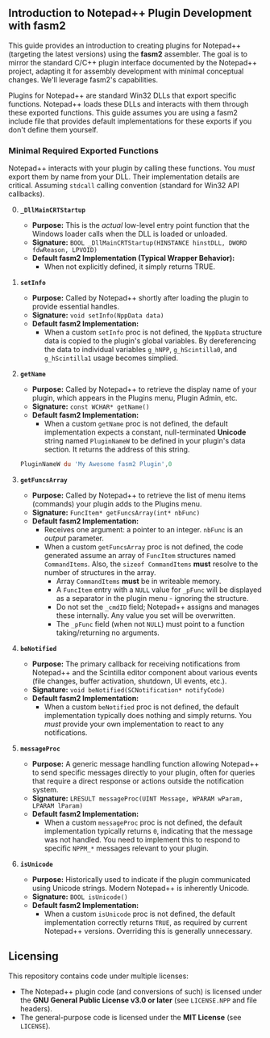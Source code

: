 
## Introduction to Notepad++ Plugin Development with fasm2

This guide provides an introduction to creating plugins for Notepad++ (targeting the latest versions) using the **fasm2** assembler. The goal is to mirror the standard C/C++ plugin interface documented by the Notepad++ project, adapting it for assembly development with minimal conceptual changes. We'll leverage fasm2's capabilities.

Plugins for Notepad++ are standard Win32 DLLs that export specific functions. Notepad++ loads these DLLs and interacts with them through these exported functions. This guide assumes you are using a fasm2 include file that provides default implementations for these exports if you don't define them yourself.


### Minimal Required Exported Functions

Notepad++ interacts with your plugin by calling these functions. You *must* export them by name from your DLL. Their implementation details are critical. Assuming `stdcall` calling convention (standard for Win32 API callbacks).

0.  **`_DllMainCRTStartup`**
    * **Purpose:** This is the *actual* low-level entry point function that the Windows loader calls when the DLL is loaded or unloaded.
    * **Signature:** `BOOL _DllMainCRTStartup(HINSTANCE hinstDLL, DWORD fdwReason, LPVOID)`
    * **Default fasm2 Implementation (Typical Wrapper Behavior):**
        * When not explicitly defined, it simply returns TRUE.

1.  **`setInfo`**
    * **Purpose:** Called by Notepad++ shortly after loading the plugin to provide essential handles.
    * **Signature:** `void setInfo(NppData data)`
    * **Default fasm2 Implementation:**
        * When a custom `setInfo` proc is not defined, the `NppData` structure data is copied to the plugin's global variables. By dereferencing the data to individual variables `g_hNPP`, `g_hScintilla0`, and `g_hScintilla1` usage becomes simplied.

2.  **`getName`**
    * **Purpose:** Called by Notepad++ to retrieve the display name of your plugin, which appears in the Plugins menu, Plugin Admin, etc.
    * **Signature:** `const WCHAR* getName()`
    * **Default fasm2 Implementation:**
        * When a custom `getName` proc is not defined, the default implementation expects a constant, null-terminated **Unicode** string named `PluginNameW` to be defined in your plugin's data section. It returns the address of this string.
    ```asm
    PluginNameW du 'My Awesome fasm2 Plugin',0
    ```

3.  **`getFuncsArray`**
    * **Purpose:** Called by Notepad++ to retrieve the list of menu items (commands) your plugin adds to the Plugins menu.
    * **Signature:** `FuncItem* getFuncsArray(int* nbFunc)`
    * **Default fasm2 Implementation:**
        * Receives one argument: a pointer to an integer. `nbFunc` is an *output* parameter.
        * When a custom `getFuncsArray` proc is not defined, the code generated assume an array of `FuncItem` structures named `CommandItems`. Also, the `sizeof CommandItems` **must** resolve to the number of structures in the array.
            * Array `CommandItems` **must** be in writeable memory.
            * A `FuncItem` entry with a `NULL` value for `_pFunc` will be displayed as a separator in the plugin menu - ignoring the structure.
            * Do not set the `_cmdID` field; Notepad++ assigns and manages these internally. Any value you set will be overwritten.
            * The `_pFunc` field (when not `NULL`) must point to a function taking/returning no arguments.

4.  **`beNotified`**
    * **Purpose:** The primary callback for receiving notifications from Notepad++ and the Scintilla editor component about various events (file changes, buffer activation, shutdown, UI events, etc.).
    * **Signature:** `void beNotified(SCNotification* notifyCode)`
    * **Default fasm2 Implementation:**
        * When a custom `beNotified` proc is not defined, the default implementation typically does nothing and simply returns. You *must* provide your own implementation to react to any notifications.

5.  **`messageProc`**
    * **Purpose:** A generic message handling function allowing Notepad++ to send specific messages directly to your plugin, often for queries that require a direct response or actions outside the notification system.
    * **Signature:** `LRESULT messageProc(UINT Message, WPARAM wParam, LPARAM lParam)`
    * **Default fasm2 Implementation:**
        * When a custom `messageProc` proc is not defined, the default implementation typically returns `0`, indicating that the message was not handled. You need to implement this to respond to specific `NPPM_*` messages relevant to your plugin.

6.  **`isUnicode`**
    * **Purpose:** Historically used to indicate if the plugin communicated using Unicode strings. Modern Notepad++ is inherently Unicode.
    * **Signature:** `BOOL isUnicode()`
    * **Default fasm2 Implementation:**
        * When a custom `isUnicode` proc is not defined, the default implementation correctly returns `TRUE`, as required by current Notepad++ versions. Overriding this is generally unnecessary.


## Licensing

This repository contains code under multiple licenses:

* The Notepad++ plugin code (and conversions of such) is licensed under the **GNU General Public License v3.0 or later** (see `LICENSE.NPP` and file headers).
* The general-purpose code is licensed under the **MIT License** (see `LICENSE`).
